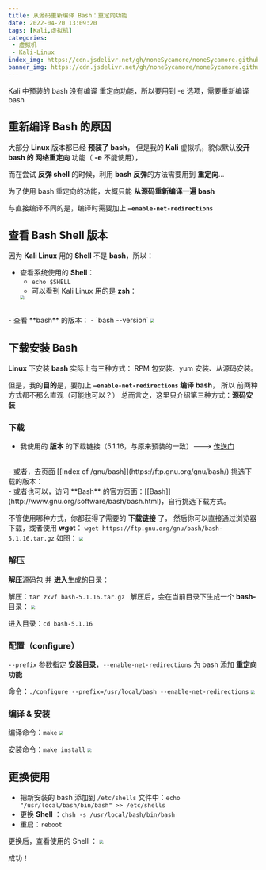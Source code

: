 ```yaml
---
title: 从源码重新编译 Bash：重定向功能
date: 2022-04-20 13:09:20
tags: [Kali,虚拟机]
categories:
 - 虚拟机
 - Kali-Linux
index_img: https://cdn.jsdelivr.net/gh/noneSycamore/noneSycamore.github.io/2022/04/20/%E4%BB%8E%E6%BA%90%E7%A0%81%E9%87%8D%E6%96%B0%E7%BC%96%E8%AF%91Bash%EF%BC%9A%E9%87%8D%E5%AE%9A%E5%90%91%E5%8A%9F%E8%83%BD/bash.jpg
banner_img: https://cdn.jsdelivr.net/gh/noneSycamore/noneSycamore.github.io/2022/04/20/%E4%BB%8E%E6%BA%90%E7%A0%81%E9%87%8D%E6%96%B0%E7%BC%96%E8%AF%91Bash%EF%BC%9A%E9%87%8D%E5%AE%9A%E5%90%91%E5%8A%9F%E8%83%BD/bash.jpg
---
```

Kali 中预装的 bash 没有编译 重定向功能，所以要用到 -e 选项，需要重新编译 bash
<!-- more -->
## 重新编译 Bash 的原因
大部分 **Linux** 版本都已经 **预装了 bash**，
但是我的 **Kali** 虚拟机，貌似默认**没开 bash 的 网络重定向** 功能（ **-e** 不能使用），

而在尝试 **反弹 shell** 的时候，利用 **bash 反弹**的方法需要用到 **重定向**...

为了使用 bash 重定向的功能，大概只能 **从源码重新编译一遍 bash**

与直接编译不同的是，编译时需要加上 **`–enable-net-redirections`**
## 查看 Bash Shell 版本
因为 **Kali Linux** 用的 **Shell** 不是 **bash**，所以：
- 查看系统使用的 **Shell**：
	- `echo $SHELL`
	- 可以看到 Kali Linux 用的是 **zsh**：
	<img src="https://res.cloudinary.com/sycamore/image/upload/v1704011789/Typera/2023/12/a6dc5cf7a829a5a6097d237405661fca.png" style="zoom: 50%;" />

<br>
- 查看 **bash** 的版本：
	- `bash --version` 
	<img src="https://res.cloudinary.com/sycamore/image/upload/v1704011798/Typera/2023/12/72468c0ebb118510e769b5b84090330a.png" style="zoom: 50%;" />

## 下载安装 Bash
**Linux** 下安装 **bash** 实际上有三种方式：
RPM 包安装、yum 安装、从源码安装。

但是，我的**目的**是，要加上 **`–enable-net-redirections` 编译 bash**，
所以 前两种方式都不那么直观（可能也可以？）
总而言之，这里只介绍第三种方式：**源码安装**

### 下载
- 我使用的 **版本** 的下载链接（5.1.16，与原来预装的一致）---> [传送门](https://ftp.gnu.org/gnu/bash/bash-5.1.16.tar.gz)
<br>
- 或者，去页面 [[Index of /gnu/bash]](https://ftp.gnu.org/gnu/bash/) 挑选下载的版本：
<br>
- 或者也可以，访问 **Bash** 的官方页面：[[Bash]](http://www.gnu.org/software/bash/bash.html)，自行挑选下载方式。

不管使用哪种方式，你都获得了需要的 **下载链接** 了，
然后你可以直接通过浏览器下载，或者使用 **wget**：
`wget https://ftp.gnu.org/gnu/bash/bash-5.1.16.tar.gz`
如图：
<img src="https://res.cloudinary.com/sycamore/image/upload/v1704011808/Typera/2023/12/34cc060cd5b5566b1e3199248a5d1b9d.png" style="zoom:50%;" />

### 解压
**解压**源码包 并 **进入**生成的目录：

解压：`tar zxvf bash-5.1.16.tar.gz `
解压后，会在当前目录下生成一个 **bash-** 目录：
<img src="https://res.cloudinary.com/sycamore/image/upload/v1704011821/Typera/2023/12/f735c3f744f1c15416e9ed316c072c5e.png" style="zoom: 50%;" />

进入目录：`cd bash-5.1.16`

### 配置（configure）
`--prefix` 参数指定 **安装目录**，`--enable-net-redirections` 为 bash 添加 **重定向功能**

命令：`./configure --prefix=/usr/local/bash --enable-net-redirections`
<img src="https://res.cloudinary.com/sycamore/image/upload/v1704011834/Typera/2023/12/56ff26d1b92b96426325dc707626d147.png" style="zoom:50%;" />

### 编译 & 安装
编译命令：`make`
<img src="https://res.cloudinary.com/sycamore/image/upload/v1704011840/Typera/2023/12/06946af30cebfad1df042a0913409994.png" style="zoom:50%;" />

安装命令：`make install`
<img src="https://res.cloudinary.com/sycamore/image/upload/v1704011843/Typera/2023/12/071576989e4ab50a87b4319ab34c6adc.png" style="zoom:50%;" />

## 更换使用
- 把新安装的 bash 添加到 `/etc/shells` 文件中：`echo "/usr/local/bash/bin/bash" >> /etc/shells`
- 更换 **Shell** ：`chsh -s /usr/local/bash/bin/bash`
- 重启：`reboot`

更换后，查看使用的 Shell ：
<img src="https://res.cloudinary.com/sycamore/image/upload/v1704011845/Typera/2023/12/04a9e7185976fdfa19a6a6f9dec41af1.png" style="zoom:50%;" />

成功！
